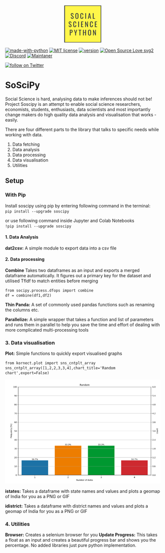 <p align="center">
  <img src="static/logo.png" 
    width="120"
    height="120"/>
</p>

[![made-with-python](https://img.shields.io/badge/Made%20with-Python-1f425f.svg)](https://www.python.org/)
[![MIT license](https://img.shields.io/badge/License-MIT-blue.svg)](https://lbesson.mit-license.org/)
[![version](https://img.shields.io/badge/version-0.0.18-blue)](https://pypi.org/project/soscipy/)
[![Open Source Love svg2](https://badges.frapsoft.com/os/v2/open-source.svg?v=103)](https://github.com/ellerbrock/open-source-badges/)
[![Discord](https://img.shields.io/discord/591914197219016707.svg?label=&logo=discord&logoColor=ffffff&color=7389D8&labelColor=6A7EC2)](https://discord.gg/82bdR2pJ)
[![Maintaner](https://img.shields.io/badge/maintainer-Saurabh_Karn-blue)](https://twitter.com/SaurabhKarn16)

<a href="https://twitter.com/intent/follow?screen_name=py_sci">
    <img src="https://img.shields.io/twitter/follow/py_sci?style=social&logo=twitter"
    alt="follow on Twitter">
</a>

# SoSciPy
Social Science is hard, analysing data to make inferences should not be!
Project Soscipy is an attempt to enable social science researchers, economists, students, enthusiasts, data scientists and most importantly change makers do high quality data analysis and visualisation that works - easily.

There are four different parts to the library that talks to specific needs while working with data.
1. Data fetching
2. Data analysis
3. Data processing
4. Data visualisation
5. Utilities

## Setup
### With Pip
Install soscipy using pip by entering following command in the terminal: <br>
`pip install --upgrade soscipy`

or use following command inside Jupyter and Colab Notebooks <br>
`!pip install --upgrade soscipy`


#### 1. Data Analysis
**dat2csv:** A simple module to export data into a csv file



#### 2. Data processing
**Combine** Takes two dataframes as an input and exports a merged dataframe automatically. It figures out a primary key for the dataset and utilised TfIdf to match entities before merging

```
from socipy.process.dfops import combine
df = combine(df1,df2)
```

**Thin Panda:** A set of commonly used pandas functions such as renaming the columns etc.



**Parallelize:** A simple wrapper that takes a function and list of parameters and runs them in parallel to help you save the time and effort of dealing with more complicated multi-processing tools 




### 3. Data visualisation
**Plot:** Simple functions to quickly export visualised graphs
```
from kornect.plot import sns_cntplt_array
sns_cntplt_array([1,2,2,3,3,4],chart_title='Random chart',export=False) 
```
![Count Plot Chart](static/kornect_plot.png "Count Plot Output")

**istates:** Takes a dataframe with state names and values and plots a geomap of India for you as a PNG or GIF

**idistrict:** Takes a dataframe with district names and values and plots a geomap of India for you as a PNG or GIF

### 4. Utilities
**Browser:** Creates a selenium browser for you
**Update Progress:** This takes a float as an input and creates a beautiful progress bar and shows you the percentage. No added libraries just pure python implementation.




